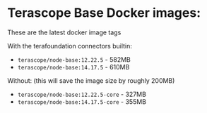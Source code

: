 # Terascope Base Docker images:

These are the latest docker image tags

With the terafoundation connectors builtin:

- `terascope/node-base:12.22.5` - 582MB
- `terascope/node-base:14.17.5` - 610MB

Without: (this will save the image size by roughly 200MB)

- `terascope/node-base:12.22.5-core` - 327MB
- `terascope/node-base:14.17.5-core` - 355MB

